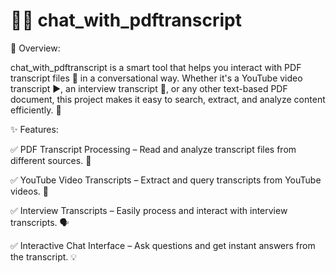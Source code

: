# 📄💬 chat_with_pdftranscript

📌 Overview:

chat_with_pdftranscript is a smart tool that helps you interact with PDF transcript files 📑 in a conversational way. Whether it's a YouTube video transcript ▶️, an interview transcript 🎤, or any other text-based PDF document, this project makes it easy to search, extract, and analyze content efficiently. 🚀

✨ Features:

✅ PDF Transcript Processing – Read and analyze transcript files from different sources. 📂

✅ YouTube Video Transcripts – Extract and query transcripts from YouTube videos. 🎥

✅ Interview Transcripts – Easily process and interact with interview transcripts. 🗣️

✅ Interactive Chat Interface – Ask questions and get instant answers from the transcript. 💡

